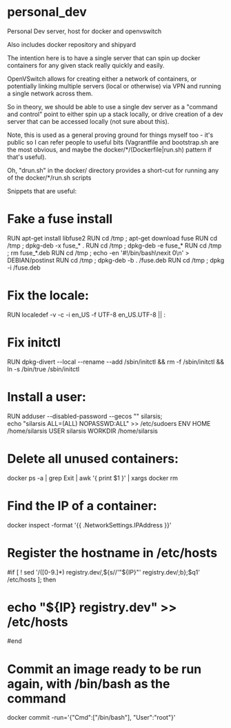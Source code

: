 personal_dev
============

Personal Dev server, host for docker and openvswitch

Also includes docker repository and shipyard

The intention here is to have a single server that can spin up
docker containers for any given stack really quickly and easily.

OpenVSwitch allows for creating either a network of containers, or
potentially linking multiple servers (local or otherwise) via VPN
and running a single network across them.

So in theory, we should be able to use a single dev server as a
"command and control" point to either spin up a stack locally, or
drive creation of a dev server that can be accessed locally (not sure
about this).

Note, this is used as a general proving ground for things myself too -
it's public so I can refer people to useful bits
(Vagrantfile and bootstrap.sh are the most obvious, and maybe the
docker/*/(Dockerfile|run.sh) pattern if that's useful).

Oh, "drun.sh" in the docker/ directory provides a short-cut for running
any of the docker/*/run.sh scripts

Snippets that are useful:

# Fake a fuse install
RUN apt-get install libfuse2
RUN cd /tmp ; apt-get download fuse
RUN cd /tmp ; dpkg-deb -x fuse_* .
RUN cd /tmp ; dpkg-deb -e fuse_*
RUN cd /tmp ; rm fuse_*.deb
RUN cd /tmp ; echo -en '#!/bin/bash\nexit 0\n' > DEBIAN/postinst
RUN cd /tmp ; dpkg-deb -b . /fuse.deb
RUN cd /tmp ; dpkg -i /fuse.deb

# Fix the locale:
RUN localedef -v -c -i en_US -f UTF-8 en_US.UTF-8 || :

# Fix initctl
RUN dpkg-divert --local --rename --add /sbin/initctl && rm -f /sbin/initctl && ln -s /bin/true /sbin/initctl

# Install a user:
RUN adduser --disabled-password --gecos "" silarsis; \
  echo "silarsis ALL=(ALL) NOPASSWD:ALL" >> /etc/sudoers
ENV HOME /home/silarsis
USER silarsis
WORKDIR /home/silarsis

# Delete all unused containers:
docker ps -a | grep Exit | awk '{ print $1 }' | xargs docker rm

# Find the IP of a container:
docker inspect -format '{{ .NetworkSettings.IPAddress }}' <containerid>


# Register the hostname in /etc/hosts
#if [ ! sed '/\([0-9\.]*\) registry.dev/,${s//'"${IP}"' registry.dev/;b};$q1' /etc/hosts ]; then
#	echo "${IP} registry.dev" >> /etc/hosts
#end

# Commit an image ready to be run again, with /bin/bash as the command
docker commit -run='{"Cmd":["/bin/bash"], "User":"root"}' <containerID> <tag>
